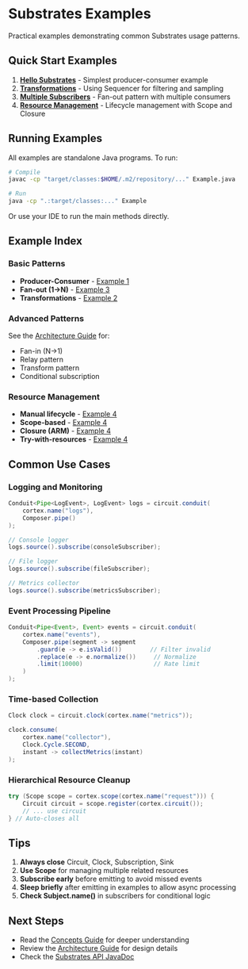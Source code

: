 # Substrates Examples

Practical examples demonstrating common Substrates usage patterns.

## Quick Start Examples

1. **[Hello Substrates](01-HelloSubstrates.md)** - Simplest producer-consumer example
2. **[Transformations](02-Transformations.md)** - Using Sequencer for filtering and sampling
3. **[Multiple Subscribers](03-MultipleSubscribers.md)** - Fan-out pattern with multiple consumers
4. **[Resource Management](04-ResourceManagement.md)** - Lifecycle management with Scope and Closure

## Running Examples

All examples are standalone Java programs. To run:

```bash
# Compile
javac -cp "target/classes:$HOME/.m2/repository/..." Example.java

# Run
java -cp ".:target/classes:..." Example
```

Or use your IDE to run the main methods directly.

## Example Index

### Basic Patterns

- **Producer-Consumer** - [Example 1](01-HelloSubstrates.md)
- **Fan-out (1→N)** - [Example 3](03-MultipleSubscribers.md)
- **Transformations** - [Example 2](02-Transformations.md)

### Advanced Patterns

See the [Architecture Guide](../ARCHITECTURE.md#advanced-patterns) for:
- Fan-in (N→1)
- Relay pattern
- Transform pattern
- Conditional subscription

### Resource Management

- **Manual lifecycle** - [Example 4](04-ResourceManagement.md)
- **Scope-based** - [Example 4](04-ResourceManagement.md)
- **Closure (ARM)** - [Example 4](04-ResourceManagement.md)
- **Try-with-resources** - [Example 4](04-ResourceManagement.md)

## Common Use Cases

### Logging and Monitoring

```java
Conduit<Pipe<LogEvent>, LogEvent> logs = circuit.conduit(
    cortex.name("logs"),
    Composer.pipe()
);

// Console logger
logs.source().subscribe(consoleSubscriber);

// File logger
logs.source().subscribe(fileSubscriber);

// Metrics collector
logs.source().subscribe(metricsSubscriber);
```

### Event Processing Pipeline

```java
Conduit<Pipe<Event>, Event> events = circuit.conduit(
    cortex.name("events"),
    Composer.pipe(segment -> segment
        .guard(e -> e.isValid())        // Filter invalid
        .replace(e -> e.normalize())     // Normalize
        .limit(10000)                    // Rate limit
    )
);
```

### Time-based Collection

```java
Clock clock = circuit.clock(cortex.name("metrics"));

clock.consume(
    cortex.name("collector"),
    Clock.Cycle.SECOND,
    instant -> collectMetrics(instant)
);
```

### Hierarchical Resource Cleanup

```java
try (Scope scope = cortex.scope(cortex.name("request"))) {
    Circuit circuit = scope.register(cortex.circuit());
    // ... use circuit
} // Auto-closes all
```

## Tips

1. **Always close** Circuit, Clock, Subscription, Sink
2. **Use Scope** for managing multiple related resources
3. **Subscribe early** before emitting to avoid missed events
4. **Sleep briefly** after emitting in examples to allow async processing
5. **Check Subject.name()** in subscribers for conditional logic

## Next Steps

- Read the [Concepts Guide](../CONCEPTS.md) for deeper understanding
- Review the [Architecture Guide](../ARCHITECTURE.md) for design details
- Check the [Substrates API JavaDoc](https://github.com/humainary-io/substrates-api-java)
